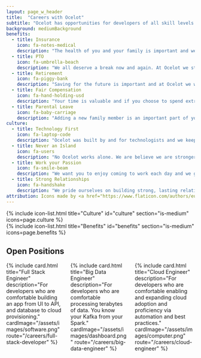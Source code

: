 ```yaml
---
layout: page_w_header
title:  "Careers with Ocelot"
subtitle: "Ocelot has opportunities for developers of all skill levels utilizing many different skills and technologies"
background: mediumBackground
benefits:
  - title: Insurance
    icon: fa-notes-medical
    description: "The health of you and your family is important and we want to help you assure that. We offer a number of plans with health, dental, optical, and life insurance for you and your family."
  - title: PTO
    icon: fa-umbrella-beach
    description: "We all deserve a break now and again. At Ocelot we strive for a healthy work life balance and believe that offering paid vacation time is an important piece of that."
  - title: Retirement
    icon: fa-piggy-bank
    description: "Saving for the future is important and at Ocelot we want to help you secure it by offering retirement accounts and company matching."
  - title: Fair Compensation
    icon: fa-hand-holding-usd
    description: "Your time is valuable and if you choose to spend extra with us we want to show our appreciation for that."
  - title: Parental Leave
    icon: fa-baby-carriage
    description: "Adding a new family member is an important part of your life and we want you to enjoy that. All Ocelots are given parental leave for both birth and adoption."
culture:
  - title: Technology First
    icon: fa-laptop-code
    description: "Ocelot was built by and for technologists and we keep that in mind with everything we do."
  - title: Never an Island
    icon: fa-users
    description: "No Ocelot works alone. We are believe we are stronger together so you will always work with a team of Ocelots as well as client teams."
  - title: Work your Passion
    icon: fa-smile-beam
    description: "We want you to enjoy coming to work each day and we give you the opportunity to find what you really want to work on and pursue it."
  - title: Strong Relationships
    icon: fa-handshake
    description: "We pride ourselves on building strong, lasting relationships with our clients as we provide them the highest quality software possible"
attribution: Icons made by <a href="https://www.flaticon.com/authors/eucalyp" title="Eucalyp">Eucalyp</a> from <a href="https://www.flaticon.com/" title="Flaticon">www.flaticon.com</a>
---
```


{% include icon-list.html title="Culture" id="culture" section="is-medium" icons=page.culture %}
<br/>
{% include icon-list.html title="Benefits" id="benefits" section="is-medium" icons=page.benefits %}

<section class="hero is-medium">
  <div class="hero-body">
    <div class="container has-text-centered">
      <h1 class="title">Open Positions</h1>
      <div class="columns">
        <div class="column is-one-third">
          {% include card.html title="Full Stack Engineer" description="For developers who are comfortable building an app from UI to API, and database to cloud provisioning." cardImage="/assets/images/software.png" route="/careers/full-stack-developer" %}
        </div>
        <div class="column is-one-third">
          {% include card.html title="Big Data Engineer" description="For developers who are comfortable processing terabytes of data. You know your Kafka from your Spark." cardImage="/assets/images/dashboard.png" route="/careers/big-data-engineer" %}
        </div>
        <div class="column is-one-third">
          {% include card.html title="Cloud Engineer" description="For developers who are comfortable enabling and expanding cloud adoption and proficiency via automation and best practices." cardImage="/assets/images/computer.png" route="/careers/cloud-engineer" %}
        </div>
      </div>
    </div>
  </div>
</section>
